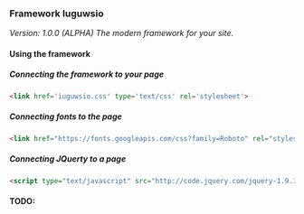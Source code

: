 ### Framework Iuguwsio
_Version: 1.0.0 (ALPHA)_
_The modern framework for your site._

#### Using the framework


##### Connecting the framework to your page
```html
<link href='iuguwsio.css' type='text/css' rel='stylesheet'>
```

##### Connecting fonts to the page
```html
<link href="https://fonts.googleapis.com/css?family=Roboto" rel="stylesheet">
```

##### Connecting JQuerty to a page
```html
<script type="text/javascript" src="http://code.jquery.com/jquery-1.9.1.js"></script>
```

#### TODO:
